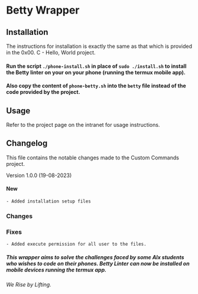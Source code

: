 # Betty Wrapper


## Installation

The instructions for installation is exactly the same as that which is provided in the 0x00. C - Hello, World project.

#### Run the script `./phone-install.sh` in place of `sudo ./install.sh` to install the Betty linter on your on your phone (running the termux mobile app).

#### Also copy the content of `phone-betty.sh` into the `betty` file instead of the code provided by the project.


## Usage

Refer to the project page on the intranet for usage instructions.




## Changelog
This file contains the notable changes made to the Custom Commands project.


Version 1.0.0 (19-08-2023)
#### New
	- Added installation setup files


### Changes 



### Fixes
    - Added execute permission for all user to the files.



##### This wrapper aims to solve the challenges faced by some Alx students who wishes to code on their phones. Betty Linter can now be installed on mobile devices running the termux app.

###### We Rise by Lifting.
